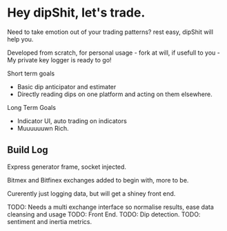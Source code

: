# Hey dipShit, let's trade.

Need to take emotion out of your trading patterns? rest easy, dipShit will help you.

Developed from scratch, for personal usage  - fork at will, if usefull to you - My private key logger is ready to go!


Short term goals
- Basic dip anticipator and estimater
- Directly reading dips on one platform and acting on them elsewhere.

Long Term Goals
- Indicator UI, auto trading on indicators
- Muuuuuuwn Rich.



## Build Log

Express generator frame, socket injected.

Bitmex and Bitfinex exchanges added to begin with, more to be.

Curerently just logging data, but will get a shiney front end.

TODO: Needs a multi exchange interface so normalise results, ease data cleansing and usage
TODO: Front End.
TODO: Dip detection.
TODO: sentiment and inertia metrics.